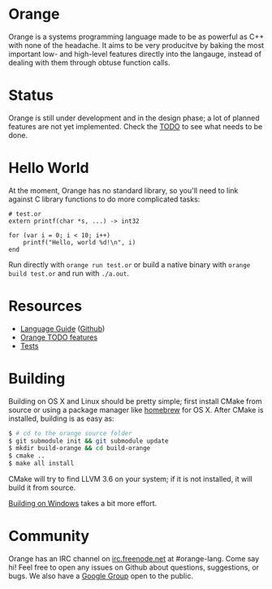 # Orange
Orange is a systems programming language made to be as powerful as C++ with none of the headache. It aims to be very producitve by baking the most important low- and high-level features directly into the langauge, instead of dealing with them through obtuse function calls. 

# Status 

Orange is still under development and in the design phase; a lot of planned features are not yet implemented. Check the [TODO](/TODO.md) to see what needs to be done.

# Hello World
At the moment, Orange has no standard library, so you'll need to link against C library functions to do more 
complicated tasks:

    # test.or
    extern printf(char *s, ...) -> int32

    for (var i = 0; i < 10; i++) 
        printf("Hello, world %d!\n", i)
    end
    
Run directly with `orange run test.or` or build a native binary with `orange build test.or` and run with `./a.out`. 
    
# Resources

* [Language Guide](http://orange-lang.gitbooks.io/orange-docs/content/) ([Github](https://github.com/orange-lang/orange-docs))
* [Orange TODO features](/TODO.md)
* [Tests](/test/)

# Building 
Building on OS X and Linux should be pretty simple; first install CMake from source or using a package manager like [homebrew](http://brew.sh) for OS X. After CMake is installed, building is as easy as:

```sh 
$ # cd to the orange source folder 
$ git submodule init && git submodule update
$ mkdir build-orange && cd build-orange 
$ cmake ..
$ make all install
``` 

CMake will try to find LLVM 3.6 on your system; if it is not installed, it will build it from source. 

[Building on Windows](http://docs.orange-lang.org/installation/installing_on_windows.html) takes a bit more effort.

# Community

Orange has an IRC channel on [irc.freenode.net](irc.freenode.net) at #orange-lang. Come say hi! Feel free to open any issues on Github about questions, suggestions, or bugs. We also have a [Google Group](https://groups.google.com/forum/#!forum/orange-lang) open to the public. 
